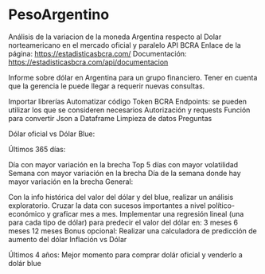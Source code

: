 # PesoArgentino
Análisis de la variacion de la moneda Argentina respecto al Dolar norteamericano en el mercado oficial y paralelo
API BCRA
Enlace de la página: https://estadisticasbcra.com/
Documentación: https://estadisticasbcra.com/api/documentacion

Informe sobre dólar en Argentina para un grupo financiero. Tener en cuenta que la gerencia le puede llegar a requerir nuevas consultas.

Importar librerías
Automatizar código
Token BCRA
Endpoints: se pueden utilizar los que se consideren necesarios
Autorización y requests
Función para convertir Json a Dataframe
Limpieza de datos
Preguntas

Dólar oficial vs Dólar Blue:

Últimos 365 días:

Día con mayor variación en la brecha
Top 5 días con mayor volatilidad
Semana con mayor variación en la brecha
Día de la semana donde hay mayor variación en la brecha
General:

Con la info histórica del valor del dólar y del blue, realizar un análisis exploratorio. Cruzar la data con sucesos importantes a nivel político-económico y graficar mes a mes.
Implementar una regresión lineal (una para cada tipo de dólar) para predecir el valor del dólar en:
3 meses
6 meses
12 meses
Bonus opcional: Realizar una calculadora de predicción de aumento del dólar
Inflación vs Dólar

Últimos 4 años:
Mejor momento para comprar dolár oficial y venderlo a dolár blue
